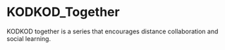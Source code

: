 # KODKOD_Together

KODKOD together is a series that encourages distance collaboration and social learning. 
